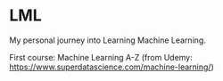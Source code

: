 # LML

 My personal journey into Learning Machine Learning.

 First course: 
 Machine Learning A-Z 
 (from Udemy: https://www.superdatascience.com/machine-learning/)

